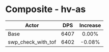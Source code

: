 # Composite - hv-as
| Actor | DPS | Increase |
|---|:---:|:---:|
|Base|6407|0.00%|
|swp_check_with_tof|6402|-0.08%|

